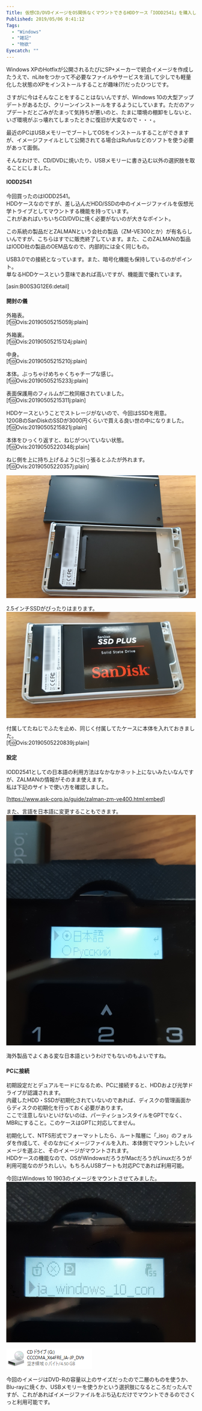 ```yaml
---
Title: 仮想CD/DVDイメージをOS関係なくマウントできるHDDケース「IODD2541」を購入した
Published: 2019/05/06 0:41:12
Tags:
  - "Windows"
  - "雑記"
  - "物欲"
Eyecatch: ""
---
```

Windows XPのHotfixが公開されるたびにSP+メーカーで統合イメージを作成したうえで、nLiteをつかって不必要なファイルやサービスを消して少しでも軽量化した状態のXPをインストールすることが趣味(?)だったひつじです。  

さすがに今はそんなことをすることはないんですが、Windows 10の大型アップデートがあるたび、クリーンインストールをするようにしています。ただのアップデートだとごみがたまって気持ちが悪いのと、たまに環境の棚卸をしないと、いざ環境がぶっ壊れてしまったときに復旧が大変なので・・・。  

最近のPCはUSBメモリーでブートしてOSをインストールすることができますが、イメージファイルとして公開されてる場合はRufusなどのソフトを使う必要があって面倒。  

そんなわけで、CD/DVDに焼いたり、USBメモリーに書き込む以外の選択肢を取ることにしました。  


#### IODD2541  
今回買ったのはIODD2541。  
HDDケースなのですが、差し込んだHDD/SSDの中のイメージファイルを仮想光学トライブとしてマウントする機能を持っています。  
これがあればいちいちCD/DVDに焼く必要がないのが大きなポイント。  

この系統の製品だとZALMANという会社の製品（ZM-VE300とか）が有名らしいんですが、こちらはすでに販売終了しています。また、このZALMANの製品はIODD社の製品のOEM品なので、内部的には全く同じもの。  

USB3.0での接続となっています。また、暗号化機能も保持しているのがポイント。  
単なるHDDケースという意味であれば高いですが、機能面で優れています。  

[asin:B00S3G12E6:detail]

#### 開封の儀  

外箱表。  
[f:id:Ovis:20190505215059j:plain]

外箱裏。  
[f:id:Ovis:20190505215124j:plain]

中身。  
[f:id:Ovis:20190505215210j:plain]  

本体。ぶっちゃけめちゃくちゃチープな感じ。  
[f:id:Ovis:20190505215233j:plain]

表面保護用のフィルムが二枚同梱されていました。  
[f:id:Ovis:20190505215311j:plain]  

HDDケースということでストレージがないので、今回はSSDを用意。  
120GBのSanDiskのSSDが3000円くらいで買える良い世の中になりました。  
[f:id:Ovis:20190505215821j:plain]

本体をひっくり返すと、ねじがついていない状態。  
[f:id:Ovis:20190505220348j:plain]

ねじ側を上に持ち上げるように引っ張るとふたが外れます。  
[f:id:Ovis:20190505220357j:plain]

![](20190506001258.png) 

2.5インチSSDがぴったりはまります。  
![](20190506003148.png) 

付属してたねじでふたを止め、同じく付属してたケースに本体を入れておきました。  
[f:id:Ovis:20190505220839j:plain]

#### 設定  
IODD2541としての日本語の利用方法はなかなかネット上にないみたいなんですが、ZALMANの情報がそのまま使えます。  
私は下記のサイトで使い方を確認しました。  

[https://www.ask-corp.jp/guide/zalman-zm-ve400.html:embed]

また、言語を日本語に変更することもできます。  
![](20190506002507.png) 

海外製品でよくある変な日本語というわけでもないのもよいですね。  

#### PCに接続  
初期設定だとデュアルモードになるため、PCに接続すると、HDDおよび光学ドライブが認識されます。  
内蔵したHDD・SSDが初期化されていないのであれば、ディスクの管理画面からディスクの初期化を行っておく必要があります。  
ここで注意しないといけないのは、パーティションスタイルをGPTでなく、MBRにすること。このケースはGPTに対応してません。  

初期化して、NTFS形式でフォーマットしたら、ルート階層に「_iso」のフォルダを作成して、そのなかにイメージファイルを入れ、本体側でマウントしたいイメージを選ぶと、そのイメージがマウントされます。  
HDDケースの機能なので、OSがWindowsだろうがMacだろうがLinuxだろうが利用可能なのがうれしい。もちろんUSBブートも対応PCであれば利用可能。  

今回はWindows 10 1903のイメージをマウントさせてみました。  
![](20190506002614.png) 

![](20190506002652.png) 

今回のイメージはDVD-Rの容量以上のサイズだったので二層のものを使うか、Blu-rayに焼くか、USBメモリーを使うかという選択肢になるところだったんですが、これがあればイメージファイルをぶち込むだけでマウントできるのでさくっと利用可能です。  